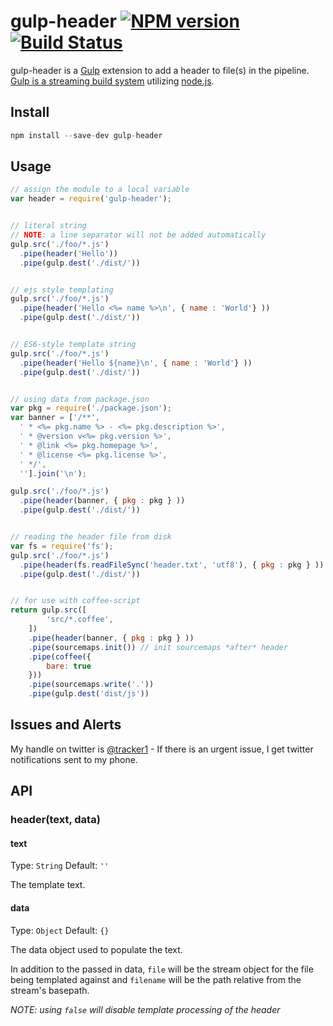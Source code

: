 # gulp-header [![NPM version](https://badge.fury.io/js/gulp-header.png)](http://badge.fury.io/js/gulp-header) [![Build Status](https://travis-ci.org/tracker1/gulp-header.svg?branch=master)](https://travis-ci.org/tracker1/gulp-header)

gulp-header is a [Gulp](https://github.com/gulpjs/gulp) extension to add a header to file(s) in the pipeline.  [Gulp is a streaming build system](https://github.com/gulpjs/gulp) utilizing [node.js](http://nodejs.org/).

## Install

```javascript
npm install --save-dev gulp-header
```

## Usage

```javascript
// assign the module to a local variable
var header = require('gulp-header');


// literal string
// NOTE: a line separator will not be added automatically
gulp.src('./foo/*.js')
  .pipe(header('Hello'))
  .pipe(gulp.dest('./dist/'))


// ejs style templating
gulp.src('./foo/*.js')
  .pipe(header('Hello <%= name %>\n', { name : 'World'} ))
  .pipe(gulp.dest('./dist/'))


// ES6-style template string
gulp.src('./foo/*.js')
  .pipe(header('Hello ${name}\n', { name : 'World'} ))
  .pipe(gulp.dest('./dist/'))


// using data from package.json
var pkg = require('./package.json');
var banner = ['/**',
  ' * <%= pkg.name %> - <%= pkg.description %>',
  ' * @version v<%= pkg.version %>',
  ' * @link <%= pkg.homepage %>',
  ' * @license <%= pkg.license %>',
  ' */',
  ''].join('\n');

gulp.src('./foo/*.js')
  .pipe(header(banner, { pkg : pkg } ))
  .pipe(gulp.dest('./dist/'))


// reading the header file from disk
var fs = require('fs');
gulp.src('./foo/*.js')
  .pipe(header(fs.readFileSync('header.txt', 'utf8'), { pkg : pkg } ))
  .pipe(gulp.dest('./dist/'))


// for use with coffee-script
return gulp.src([
        'src/*.coffee',
    ])
    .pipe(header(banner, { pkg : pkg } ))
    .pipe(sourcemaps.init()) // init sourcemaps *after* header
    .pipe(coffee({
        bare: true
    }))
    .pipe(sourcemaps.write('.'))
    .pipe(gulp.dest('dist/js'))
```

## Issues and Alerts

My handle on twitter is [@tracker1](https://twitter.com/tracker1) - If there is an urgent issue, I get twitter notifications sent to my phone.

## API

### header(text, data)

#### text

Type: `String`
Default: `''`

The template text.

#### data

Type: `Object`
Default: `{}`

The data object used to populate the text.

In addition to the passed in data, `file` will be the stream object for the file being templated against and `filename` will be the path relative from the stream's basepath.

*NOTE: using `false` will disable template processing of the header*
